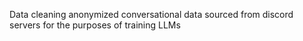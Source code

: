 Data cleaning anonymized conversational data sourced from discord servers for the purposes of training LLMs

